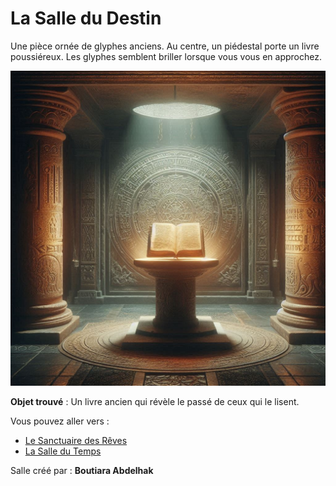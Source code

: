 # La Salle du Destin

Une pièce ornée de glyphes anciens. Au centre, un piédestal porte un livre poussiéreux. Les glyphes semblent briller lorsque vous vous en approchez.

![Salle du Destin](../images/room_9.jpeg)

**Objet trouvé** : Un livre ancien qui révèle le passé de ceux qui le lisent.

Vous pouvez aller vers :
- [Le Sanctuaire des Rêves](salle8.md)
- [La Salle du Temps](salle10.md)


Salle créé par : **Boutiara Abdelhak**
